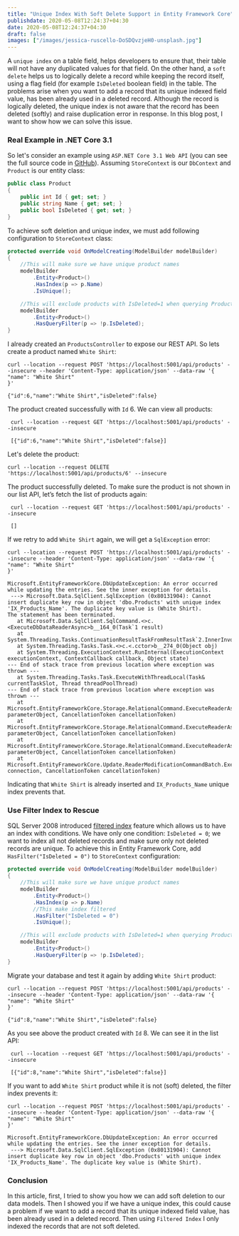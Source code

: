 ```yaml
---
title: "Unique Index With Soft Delete Support in Entity Framework Core"
publishdate: 2020-05-08T12:24:37+04:30
date: 2020-05-08T12:24:37+04:30
draft: false
images: ["/images/jessica-ruscello-DoSDQvzjeH0-unsplash.jpg"]
---
```


A `unique index` on a table field, helps developers to ensure that, their table will not have any duplicated values for that field. On the other hand, a `soft delete` helps us to logically delete a record while keeping the record itself, using a flag field (for example `IsDeleted` boolean field) in the table. The problems arise when you want to add a record that its unique indexed field value, has been already used in a deleted record. Although the record is logically deleted, the unique index is not aware that the record has been deleted (softly) and raise duplication error in response. In this blog post, I want to show how we can solve this issue.

### Real Example in .NET Core 3.1
So let's consider an example using `ASP.NET Core 3.1 Web API` (you can see the full source code in [GitHub](https://github.com/Mousavi310/dotnet-training/tree/master/SoftDeleteSample)). Assuming `StoreContext` is our `DbContext` and  `Product` is our entity class:

``` csharp
public class Product
{
    public int Id { get; set; }
    public string Name { get; set; }
    public bool IsDeleted { get; set; }
}
```

To achieve soft deletion and unique index, we must add following configuration to `StoreContext` class:

``` csharp
protected override void OnModelCreating(ModelBuilder modelBuilder)
{
    //This will make sure we have unique product names
    modelBuilder
        .Entity<Product>()
        .HasIndex(p => p.Name)
        .IsUnique();

    //This will exclude products with IsDeleted=1 when querying Products using EF
    modelBuilder
        .Entity<Product>()
        .HasQueryFilter(p => !p.IsDeleted);
}
```

I already created an `ProductsController` to expose our REST API. So lets create a product named `White Shirt`:

``` curl
curl --location --request POST 'https://localhost:5001/api/products' --insecure --header 'Content-Type: application/json' --data-raw '{
"name": "White Shirt"
}'

{"id":6,"name":"White Shirt","isDeleted":false}
```

The product created successfully with `Id` 6. We can view all products:

``` curl
 curl --location --request GET 'https://localhost:5001/api/products' --insecure

 [{"id":6,"name":"White Shirt","isDeleted":false}]
```

Let's delete the product:

``` curl
curl --location --request DELETE 'https://localhost:5001/api/products/6' --insecure
```
The product successfully deleted. To make sure the product is not shown in our list API, let’s fetch the list of products again:

``` curl
 curl --location --request GET 'https://localhost:5001/api/products' --insecure

 []
```

If we retry to add `White Shirt` again, we will get a    `SqlException` error:

``` curl
curl --location --request POST 'https://localhost:5001/api/products' --insecure --header 'Content-Type: application/json' --data-raw '{
"name": "White Shirt"
}'

Microsoft.EntityFrameworkCore.DbUpdateException: An error occurred while updating the entries. See the inner exception for details.
 ---> Microsoft.Data.SqlClient.SqlException (0x80131904): Cannot insert duplicate key row in object 'dbo.Products' with unique index 'IX_Products_Name'. The duplicate key value is (White Shirt).
The statement has been terminated.
   at Microsoft.Data.SqlClient.SqlCommand.<>c.<ExecuteDbDataReaderAsync>b__164_0(Task`1 result)
   at System.Threading.Tasks.ContinuationResultTaskFromResultTask`2.InnerInvoke()
   at System.Threading.Tasks.Task.<>c.<.cctor>b__274_0(Object obj)
   at System.Threading.ExecutionContext.RunInternal(ExecutionContext executionContext, ContextCallback callback, Object state)
--- End of stack trace from previous location where exception was thrown ---
   at System.Threading.Tasks.Task.ExecuteWithThreadLocal(Task& currentTaskSlot, Thread threadPoolThread)
--- End of stack trace from previous location where exception was thrown ---
   at Microsoft.EntityFrameworkCore.Storage.RelationalCommand.ExecuteReaderAsync(RelationalCommandParameterObject parameterObject, CancellationToken cancellationToken)
   at Microsoft.EntityFrameworkCore.Storage.RelationalCommand.ExecuteReaderAsync(RelationalCommandParameterObject parameterObject, CancellationToken cancellationToken)
   at Microsoft.EntityFrameworkCore.Storage.RelationalCommand.ExecuteReaderAsync(RelationalCommandParameterObject parameterObject, CancellationToken cancellationToken)
   at Microsoft.EntityFrameworkCore.Update.ReaderModificationCommandBatch.ExecuteAsync(IRelationalConnection connection, CancellationToken cancellationToken)
```
Indicating that `White Shirt` is already inserted and `IX_Products_Name` unique index prevents that.

### Use Filter Index to Rescue
SQL Server 2008 introduced [filtered index](https://docs.microsoft.com/en-us/sql/relational-databases/indexes/create-filtered-indexes) feature which allows us to have an index with conditions. We have only one condition: `IsDeleted = 0`; we want to index all not deleted records and make sure only not deleted records are unique. To achieve this in Entity Framework Core, add `HasFilter("IsDeleted = 0")` to `StoreContext` configuration:

``` csharp
protected override void OnModelCreating(ModelBuilder modelBuilder)
{
    //This will make sure we have unique product names
    modelBuilder
        .Entity<Product>()
        .HasIndex(p => p.Name)
        //This make index filtered
        .HasFilter("IsDeleted = 0")
        .IsUnique();

    //This will exclude products with IsDeleted=1 when querying Products using EF
    modelBuilder
        .Entity<Product>()
        .HasQueryFilter(p => !p.IsDeleted);
}
```

Migrate your database and test it again by adding `White Shirt` product:
``` curl
curl --location --request POST 'https://localhost:5001/api/products' --insecure --header 'Content-Type: application/json' --data-raw '{
"name": "White Shirt"
}'

{"id":8,"name":"White Shirt","isDeleted":false}
```
As you see above the product created with `Id` 8. We can see it in the list API:

``` curl
 curl --location --request GET 'https://localhost:5001/api/products' --insecure

 [{"id":8,"name":"White Shirt","isDeleted":false}]
```

If you want to add `White Shirt` product while it is not (soft) deleted, the filter index prevents it:

``` curl
curl --location --request POST 'https://localhost:5001/api/products' --insecure --header 'Content-Type: application/json' --data-raw '{
"name": "White Shirt"
}'

Microsoft.EntityFrameworkCore.DbUpdateException: An error occurred while updating the entries. See the inner exception for details.
 ---> Microsoft.Data.SqlClient.SqlException (0x80131904): Cannot insert duplicate key row in object 'dbo.Products' with unique index 'IX_Products_Name'. The duplicate key value is (White Shirt).
```

### Conclusion
In this article, first, I tried to show you how we can add soft deletion to our data models. Then I showed you if we have a unique index, this could cause a problem if we want to add a record that its unique indexed field value, has been already used in a deleted record. Then using `Filtered Index` I only indexed the records that are not soft deleted. 